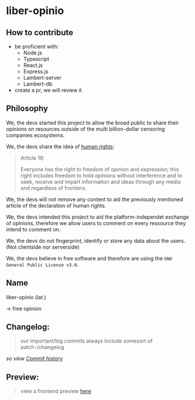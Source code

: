 # liber-opinio

## How to contribute

-   be proficient with:
    -   Node.js
    -   Typescript
    -   React.js
    -   Express.js
    -   Lambert-server
    -   Lambert-db
-   create a pr, we will review it

## Philosophy

We, the devs started this project to allow the broad public to share their opinions on resources outside of the multi
billion-dollar censoring companies ecosystems.

We, the devs share the idea of [human rights](https://www.un.org/en/about-us/universal-declaration-of-human-rights):

> Article 19:
>
> Everyone has the right to freedom of opinion and expression; this right includes freedom to hold opinions without
> interference and to seek, receive and impart information and ideas through any media and regardless of frontiers.

We, the devs will not remove any content to aid the previously mentioned article of the declaration of human rights.

We, the devs intended this project to aid the platform-independet exchange of opinions, therefore we allow users to
comment on every ressource they intend to comment on.

We, the devs do not fingerprint, identify or store any data about the users. (Not clientside nor serverside)

We, the devs believe in free software and therefore are using the `GNU General Public License v3.0`.

## Name

liber-opinio (lat.)

-> free opinion

## Changelog:

> our important/big commits always include somesort of patch-/changelog

_so view [Commit history](https://github.com/x127f/liber-opinio/commits/main)_

## Preview:

> view a frontend preview [here](https://github.com/xNaCly/liber-opinio/commits/main)
